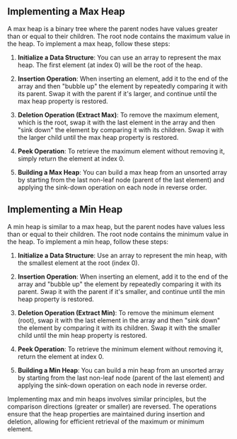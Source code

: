 ## Implementing a Max Heap

A max heap is a binary tree where the parent nodes have values greater than or equal to their children. The root node contains the maximum value in the heap. To implement a max heap, follow these steps:

1. **Initialize a Data Structure**: You can use an array to represent the max heap. The first element (at index 0) will be the root of the heap.

2. **Insertion Operation**: When inserting an element, add it to the end of the array and then "bubble up" the element by repeatedly comparing it with its parent. Swap it with the parent if it's larger, and continue until the max heap property is restored.

3. **Deletion Operation (Extract Max)**: To remove the maximum element, which is the root, swap it with the last element in the array and then "sink down" the element by comparing it with its children. Swap it with the larger child until the max heap property is restored.

4. **Peek Operation**: To retrieve the maximum element without removing it, simply return the element at index 0.

5. **Building a Max Heap**: You can build a max heap from an unsorted array by starting from the last non-leaf node (parent of the last element) and applying the sink-down operation on each node in reverse order.

## Implementing a Min Heap

A min heap is similar to a max heap, but the parent nodes have values less than or equal to their children. The root node contains the minimum value in the heap. To implement a min heap, follow these steps:

1. **Initialize a Data Structure**: Use an array to represent the min heap, with the smallest element at the root (index 0).

2. **Insertion Operation**: When inserting an element, add it to the end of the array and "bubble up" the element by repeatedly comparing it with its parent. Swap it with the parent if it's smaller, and continue until the min heap property is restored.

3. **Deletion Operation (Extract Min)**: To remove the minimum element (root), swap it with the last element in the array and then "sink down" the element by comparing it with its children. Swap it with the smaller child until the min heap property is restored.

4. **Peek Operation**: To retrieve the minimum element without removing it, return the element at index 0.

5. **Building a Min Heap**: You can build a min heap from an unsorted array by starting from the last non-leaf node (parent of the last element) and applying the sink-down operation on each node in reverse order.

Implementing max and min heaps involves similar principles, but the comparison directions (greater or smaller) are reversed. The operations ensure that the heap properties are maintained during insertion and deletion, allowing for efficient retrieval of the maximum or minimum element.
